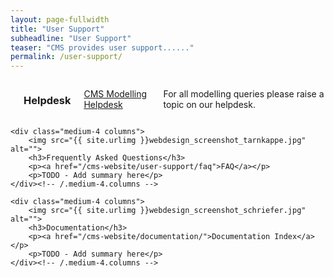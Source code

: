 ```yaml
---
layout: page-fullwidth
title: "User Support"
subheadline: "User Support"
teaser: "CMS provides user support......"
permalink: /user-support/
---
```

<!--more-->
<div class="row t30">
    <div class="medium-4 columns">
        <img src="{{ site.urlimg }}webdesign_screenshot_stilwandel.jpg" alt="">
        <h3>Helpdesk</h3>
        <p><a href="https://cms-support.trydiscourse.com">CMS Modelling Helpdesk</a></p>
        <p>For all modelling queries please raise a topic on our helpdesk.</p> 
    </div><!-- /.medium-4.columns -->

    <div class="medium-4 columns">
        <img src="{{ site.urlimg }}webdesign_screenshot_tarnkappe.jpg" alt="">
        <h3>Frequently Asked Questions</h3>
        <p><a href="/cms-website/user-support/faq">FAQ</a></p>
        <p>TODO - Add summary here</p>
    </div><!-- /.medium-4.columns -->

    <div class="medium-4 columns">
        <img src="{{ site.urlimg }}webdesign_screenshot_schriefer.jpg" alt="">
        <h3>Documentation</h3>
        <p><a href="/cms-website/documentation/">Documentation Index</a></p>
        <p>TODO - Add summary here</p>
    </div><!-- /.medium-4.columns -->
</div><!-- /.row -->



